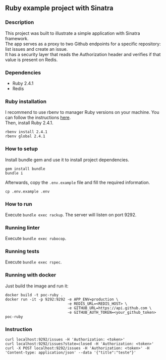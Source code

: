 ## Ruby example project with Sinatra

### Description

This project was built to illustrate a simple application with Sinatra framework.  
The app serves as a proxy to two Github endpoints for a specific repository: list issues and create an issue.  
It has a security layer that reads the Authorization header and verifies if that value is present on Redis.

### Dependencies

- Ruby 2.4.1
- Redis

### Ruby installation

I recommend to use rbenv to manager Ruby versions on your machine. You can follow the instructions [here](https://github.com/rbenv/rbenv#installation).  
Then, install Ruby 2.4.1.
```
rbenv install 2.4.1
rbenv global 2.4.1
```

### How to setup

Install bundle gem and use it to install project dependencies.
```
gem install bundle
bundle i
```

Afterwards, copy the `.env.example` file and fill the required information.
```
cp .env.example .env
```

### How to run

Execute `bundle exec rackup`. The server will listen on port 9292.

### Running linter

Execute `bundle exec rubocop`.

### Running tests

Execute `bundle exec rspec`.

### Running with docker

Just build the image and run it:
```
docker build -t poc-ruby .
docker run -it -p 9292:9292 -e APP_ENV=production \
                            -e REDIS_URL=<REDIS_HOST> \
                            -e GITHUB_URL=https://api.github.com \
                            -e GITHUB_AUTH_TOKEN=<your_github_token> poc-ruby
```

### Instruction

```
curl localhost:9292/issues -H 'Authorization: <token>'
curl localhost:9292/issues?state=closed -H 'Authorization: <token>'
curl -X POST localhost:9292/issues -H 'Authorization: <token>' -H 'Content-type: application/json' --data '{"title":"teste"}'
```
